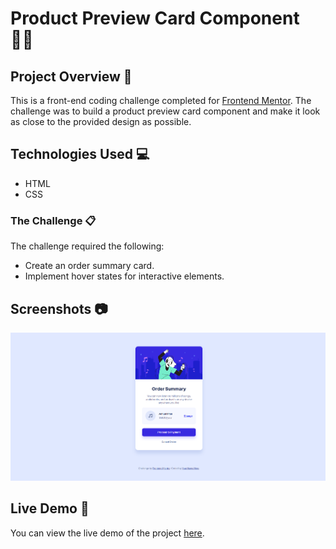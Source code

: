 # Product Preview Card Component 👨‍💻

## Project Overview 🌟

This is a front-end coding challenge completed for [Frontend Mentor](https://www.frontendmentor.io). The challenge was to build a product preview card component and make it look as close to the provided design as possible.

## Technologies Used 💻

- HTML
- CSS

### The Challenge 📋

The challenge required the following:

- Create an order summary card.
- Implement hover states for interactive elements.

## Screenshots 📷

![Desktop preview](./screenshort/desktop-preview.png)

## Live Demo 🚀

You can view the live demo of the project [here](https://order-summary-component-005.netlify.app/).